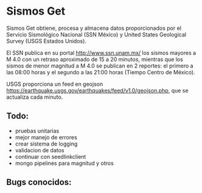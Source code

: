 # Sismos Get

Sismos Get obtiene, procesa y almacena datos proporcionados por el Servicio Sismológico Nacional (SSN México) y United States Geological Survey (USGS Estados Unidos).

El SSN publica en su portal http://www.ssn.unam.mx/ los sismos mayores a M 4.0 con un retraso aproximado de 15 a 20 minutos, mientras que los sismos de menor magnitud a M 4.0 se publican en 2 reportes: el primero a las 08:00 horas y el segundo a las 21:00 horas (Tiempo Centro de México).

USGS proporciona un feed en geojson https://earthquake.usgs.gov/earthquakes/feed/v1.0/geojson.php, que se actualiza cada minuto.

## Todo:

- pruebas unitarias
- mejor manejo de errores
- crear sistema de logging
- validacion de datos
- continuar con seedlinkclient
- mongo pipelines para magnitud y otros

## Bugs conocidos:
